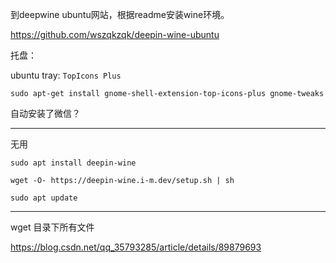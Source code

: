 到deepwine ubuntu网站，根据readme安装wine环境。

https://github.com/wszqkzqk/deepin-wine-ubuntu

托盘：



ubuntu tray: `TopIcons Plus`

`sudo apt-get install gnome-shell-extension-top-icons-plus gnome-tweaks`



自动安装了微信？

---

无用

`sudo apt install deepin-wine`

`wget -O- https://deepin-wine.i-m.dev/setup.sh | sh`

`sudo apt update`

---



wget 目录下所有文件

https://blog.csdn.net/qq_35793285/article/details/89879693





